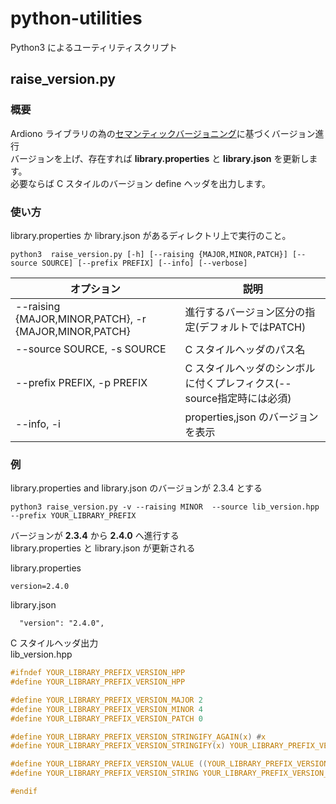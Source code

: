 # python-utilities
Python3 によるユーティリティスクリプト

## raise_version.py

### 概要
Ardiono ライブラリの為の[セマンティックバージョニング](https://semver.org/lang/ja/)に基づくバージョン進行  
バージョンを上げ、存在すれば **library.properties** と **library.json** を更新します。  
必要ならば C スタイルのバージョン define ヘッダを出力します。

### 使い方
library.properties か library.json があるディレクトリ上で実行のこと。  

```
python3  raise_version.py [-h] [--raising {MAJOR,MINOR,PATCH}] [--source SOURCE] [--prefix PREFIX] [--info] [--verbose]
```

| オプション | 説明 |
----|---- 
| --raising {MAJOR,MINOR,PATCH}, -r {MAJOR,MINOR,PATCH} | 進行するバージョン区分の指定(デフォルトではPATCH) |
|--source SOURCE, -s SOURCE |  C スタイルヘッダのパス名 |
| --prefix PREFIX, -p PREFIX | C スタイルヘッダのシンボルに付くプレフィクス(--source指定時には必須) |
|  --info, -i | properties,json のバージョンを表示 |


### 例
library.properties and library.json のバージョンが 2.3.4 とする  
```
python3 raise_version.py -v --raising MINOR  --source lib_version.hpp --prefix YOUR_LIBRARY_PREFIX
```

バージョンが **2.3.4** から **2.4.0** へ進行する  
library.properties と library.json が更新される  

library.properties  
```
version=2.4.0
```

library.json  
```
  "version": "2.4.0",
```

C スタイルヘッダ出力  
lib\_version.hpp  
```C
#ifndef YOUR_LIBRARY_PREFIX_VERSION_HPP
#define YOUR_LIBRARY_PREFIX_VERSION_HPP

#define YOUR_LIBRARY_PREFIX_VERSION_MAJOR 2
#define YOUR_LIBRARY_PREFIX_VERSION_MINOR 4
#define YOUR_LIBRARY_PREFIX_VERSION_PATCH 0

#define YOUR_LIBRARY_PREFIX_VERSION_STRINGIFY_AGAIN(x) #x
#define YOUR_LIBRARY_PREFIX_VERSION_STRINGIFY(x) YOUR_LIBRARY_PREFIX_VERSION_STRINGIFY_AGAIN(x)

#define YOUR_LIBRARY_PREFIX_VERSION_VALUE ((YOUR_LIBRARY_PREFIX_VERSION_MAJOR << 16) | (YOUR_LIBRARY_PREFIX_VERSION_MINOR << 8) | (YOUR_LIBRARY_PREFIX_VERSION_PATCH))
#define YOUR_LIBRARY_PREFIX_VERSION_STRING YOUR_LIBRARY_PREFIX_VERSION_STRINGIFY(YOUR_LIBRARY_PREFIX_VERSION_MAJOR.YOUR_LIBRARY_PREFIX_VERSION_MINOR.YOUR_LIBRARY_PREFIX_VERSION_PATCH)

#endif
```
